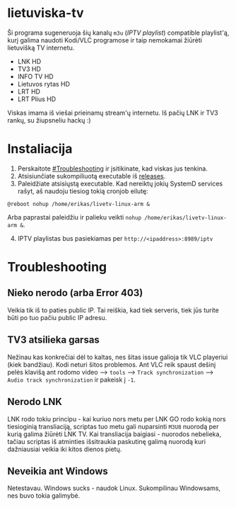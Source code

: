 # lietuviska-tv

Ši programa sugeneruoja šių kanalų `m3u` (_IPTV playlist_) compatible playlist'ą, kurį galima naudoti Kodi/VLC programose ir taip nemokamai žiūrėti lietuvišką TV internetu.

* LNK HD
* TV3 HD
* INFO TV HD
* Lietuvos rytas HD
* LRT HD
* LRT Plius HD

Viskas imama iš viešai prieinamų stream'ų internetu. Iš pačių LNK ir TV3 rankų, su žiupsneliu hackų :)

# Instaliacija

1. Perskaitote [#Troubleshooting](#Troubleshooting) ir įsitikinate, kad viskas jus tenkina.
2. Atsisiunčiate sukompiliuotą executable iš [releases](https://github.com/erkexzcx/lietuviska-tv/releases).
3. Paleidžiate atsisiųstą executable. Kad nereiktų jokių SystemD services rašyt, aš naudoju tiesiog tokią cronjob eilutę:
```
@reboot nohup /home/erikas/livetv-linux-arm &
```
Arba paprastai paleidžiu ir palieku veikti `nohup /home/erikas/livetv-linux-arm &`.

4. IPTV playlistas bus pasiekiamas per `http://<ipaddress>:8989/iptv`

# Troubleshooting

## Nieko nerodo (arba Error 403)

Veikia tik iš to paties public IP. Tai reiškia, kad tiek serveris, tiek jūs turite būti po tuo pačiu public IP adresu.

## TV3 atsilieka garsas

Nežinau kas konkrečiai dėl to kaltas, nes šitas issue galioja tik VLC playeriui (kiek bandžiau). Kodi neturi šitos problemos. Ant VLC reik spaust dešinį pelės klavišą ant rodomo video --> `tools` --> `Track synchronization` --> `Audio track synchronization` ir pakeisk į `-1`.

## Nerodo LNK

LNK rodo tokiu principu - kai kuriuo nors metu per LNK GO rodo kokią nors tiesioginią transliaciją, scriptas tuo metu gali nuparsinti `M3U8` nuorodą per kurią galima žiūrėti LNK TV. Kai transliacija baigiasi - nuorodos nebelieka, tačiau scriptas iš atminties išsitraukia paskutinę galimą nuorodą kuri dažniausiai veikia iki kitos dienos pietų.

## Neveikia ant Windows

Netestavau. Windows sucks - naudok Linux. Sukompilinau Windowsams, nes buvo tokia galimybė.
